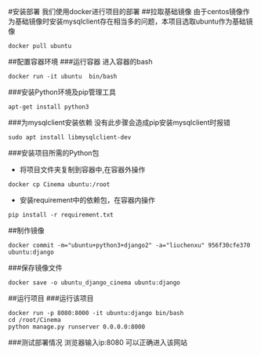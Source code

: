 #安装部署
我们使用docker进行项目的部署
##拉取基础镜像
由于centos镜像作为基础镜像时安装mysqlclient存在相当多的问题，本项目选取ubuntu作为基础镜像
```shell
docker pull ubuntu
```
##配置容器环境
###运行容器
进入容器的bash
```shell
docker run -it ubuntu  bin/bash
```
###安装Python环境及pip管理工具
```shell
apt-get install python3
```
###为mysqlclient安装依赖
没有此步骤会造成pip安装mysqlclient时报错
```shell
sudo apt install libmysqlclient-dev
```
###安装项目所需的Python包
- 将项目文件夹复制到容器中,在容器外操作
```shell
docker cp Cinema ubuntu:/root
```
- 安装requirement中的依赖包，在容器内操作
```shell
pip install -r requirement.txt
```

##制作镜像
```shell
docker commit -m="ubuntu+python3+django2" -a="liuchenxu" 956f30cfe370 ubuntu:django
```
###保存镜像文件
```shell
docker save -o ubuntu_django_cinema ubuntu:django
```
##运行项目
###运行该项目
```shell
docker run -p 8080:8000 -it ubuntu:django bin/bash
cd /root/Cinema
python manage.py runserver 0.0.0.0:8000
```
###测试部署情况
浏览器输入ip:8080 可以正确进入该网站
